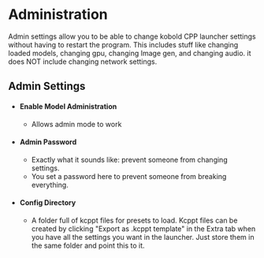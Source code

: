 # Administration
Admin settings allow you to be able to change kobold CPP launcher settings without having to restart the program. This includes stuff like changing loaded models, changing gpu, changing Image gen, and changing audio. it does NOT include changing network settings.

## Admin Settings
- #### Enable Model Administration 
    - Allows admin mode to work
- #### Admin Password
    - Exactly what it sounds like: prevent someone from changing settings.
    - You set a password here to prevent someone from breaking everything.
- #### Config Directory
    - A folder full of kcppt files for presets to load. Kcppt files can be created by clicking "Export as .kcppt template" in the Extra tab when you have all the settings you want in the launcher. Just store them in the same folder and point this to it.